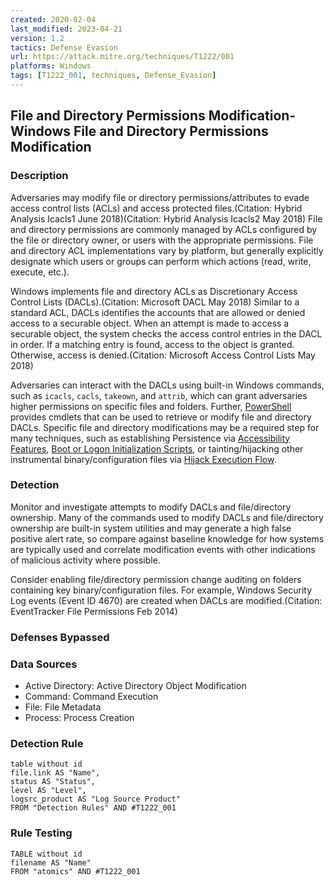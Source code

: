 ```yaml
---
created: 2020-02-04
last_modified: 2023-04-21
version: 1.2
tactics: Defense Evasion
url: https://attack.mitre.org/techniques/T1222/001
platforms: Windows
tags: [T1222_001, techniques, Defense_Evasion]
---
```


## File and Directory Permissions Modification- Windows File and Directory Permissions Modification

### Description

Adversaries may modify file or directory permissions/attributes to evade access control lists (ACLs) and access protected files.(Citation: Hybrid Analysis Icacls1 June 2018)(Citation: Hybrid Analysis Icacls2 May 2018) File and directory permissions are commonly managed by ACLs configured by the file or directory owner, or users with the appropriate permissions. File and directory ACL implementations vary by platform, but generally explicitly designate which users or groups can perform which actions (read, write, execute, etc.).

Windows implements file and directory ACLs as Discretionary Access Control Lists (DACLs).(Citation: Microsoft DACL May 2018) Similar to a standard ACL, DACLs identifies the accounts that are allowed or denied access to a securable object. When an attempt is made to access a securable object, the system checks the access control entries in the DACL in order. If a matching entry is found, access to the object is granted. Otherwise, access is denied.(Citation: Microsoft Access Control Lists May 2018)

Adversaries can interact with the DACLs using built-in Windows commands, such as `icacls`, `cacls`, `takeown`, and `attrib`, which can grant adversaries higher permissions on specific files and folders. Further, [PowerShell](https://attack.mitre.org/techniques/T1059/001) provides cmdlets that can be used to retrieve or modify file and directory DACLs. Specific file and directory modifications may be a required step for many techniques, such as establishing Persistence via [Accessibility Features](https://attack.mitre.org/techniques/T1546/008), [Boot or Logon Initialization Scripts](https://attack.mitre.org/techniques/T1037), or tainting/hijacking other instrumental binary/configuration files via [Hijack Execution Flow](https://attack.mitre.org/techniques/T1574).

### Detection

Monitor and investigate attempts to modify DACLs and file/directory ownership. Many of the commands used to modify DACLs and file/directory ownership are built-in system utilities and may generate a high false positive alert rate, so compare against baseline knowledge for how systems are typically used and correlate modification events with other indications of malicious activity where possible.

Consider enabling file/directory permission change auditing on folders containing key binary/configuration files. For example, Windows Security Log events (Event ID 4670) are created when DACLs are modified.(Citation: EventTracker File Permissions Feb 2014)

### Defenses Bypassed



### Data Sources

  - Active Directory: Active Directory Object Modification
  -  Command: Command Execution
  -  File: File Metadata
  -  Process: Process Creation
### Detection Rule

```dataview
table without id
file.link AS "Name",
status AS "Status",
level AS "Level",
logsrc_product AS "Log Source Product"
FROM "Detection Rules" AND #T1222_001
```

### Rule Testing

```dataview
TABLE without id
filename AS "Name"
FROM "atomics" AND #T1222_001
```
